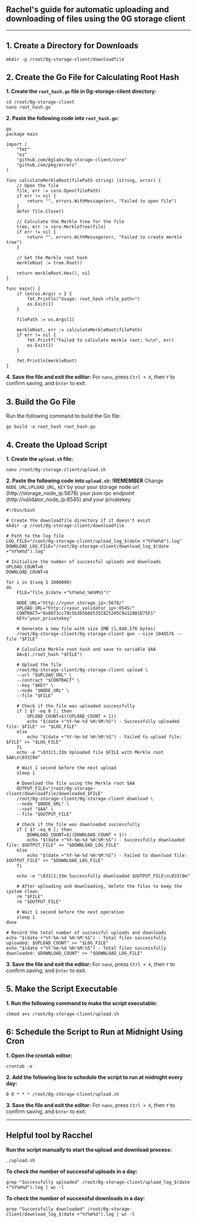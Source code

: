 ## Rachel's guide for automatic uploading and downloading of files using the 0G storage client



-----------------------------------------------------------------


## 1. Create a Directory for Downloads
    mkdir -p /root/0g-storage-client/downloadfile
    

## 2. Create the Go File for Calculating Root Hash

**1. Create the `root_hash.go` file in 0g-storage-client directory:**
        
    cd /root/0g-storage-client
    nano root_hash.go

**2. Paste the following code into `root_hash.go`:**

    go
    package main

    import (
        "fmt"
        "os"
        "github.com/0glabs/0g-storage-client/core"
        "github.com/pkg/errors"
    )

    func calculateMerkleRoot(filePath string) (string, error) {
        // Open the file
        file, err := core.Open(filePath)
        if err != nil {
            return "", errors.WithMessage(err, "Failed to open file")
        }
        defer file.Close()

        // Calculate the Merkle tree for the file
        tree, err := core.MerkleTree(file)
        if err != nil {
            return "", errors.WithMessage(err, "Failed to create merkle tree")
        }

        // Get the Merkle root hash
        merkleRoot := tree.Root()

        return merkleRoot.Hex(), nil
    }

    func main() {
        if len(os.Args) < 2 {
            fmt.Println("Usage: root_hash <file_path>")
            os.Exit(1)
        }

        filePath := os.Args[1]

        merkleRoot, err := calculateMerkleRoot(filePath)
        if err != nil {
            fmt.Printf("Failed to calculate merkle root: %v\n", err)
            os.Exit(1)
        }

        fmt.Println(merkleRoot)
    }
    
**4. Save the file and exit the editor:**
   For `nano`, press `Ctrl + X`, then `Y` to confirm saving, and `Enter` to exit.

## 3. Build the Go File
Run the following command to build the Go file:

    go build -o root_hash root_hash.go

## 4. Create the Upload Script

**1. Create the `upload.sh` file:**

    nano /root/0g-storage-client/upload.sh

**2. Paste the following code into `upload.sh`:**
 **!REMEMBER** Change `NODE_URL`,`UPLOAD_URL`, `KEY` by your your storage node url (http://storage_node_ip:5678) your json rpc endpoint (http://validator_node_ip:8545) and your privatekey

    #!/bin/bash

    # Create the downloadfile directory if it doesn't exist
    mkdir -p /root/0g-storage-client/downloadfile

    # Path to the log file
    LOG_FILE="/root/0g-storage-client/upload_log_$(date +"%Y%m%d").log"
    DOWNLOAD_LOG_FILE="/root/0g-storage-client/download_log_$(date +"%Y%m%d").log"

    # Initialize the number of successful uploads and downloads
    UPLOAD_COUNT=0
    DOWNLOAD_COUNT=0

    for i in $(seq 1 1000000)
    do
        FILE="file_$(date +"%Y%m%d_%H%M%S")"

        NODE_URL="http://<your_storage_ip>:5678/"
        UPLOAD_URL="http://<your_validator_ip>:8545/"
        CONTRACT="0x8873cc79c5b3b5666535C825205C9a128B1D75F1"
        KEY="your_privatekey"

        # Generate a new file with size 1MB (1,048,576 bytes)
        /root/0g-storage-client/0g-storage-client gen --size 1048576 --file "$FILE"

        # Calculate Merkle root hash and save to variable $AA
        AA=$(./root_hash "$FILE")

        # Upload the file
        /root/0g-storage-client/0g-storage-client upload \
        --url "$UPLOAD_URL" \
        --contract "$CONTRACT" \
        --key "$KEY" \
        --node "$NODE_URL" \
        --file "$FILE"

        # Check if the file was uploaded successfully
        if [ $? -eq 0 ]; then
            UPLOAD_COUNT=$((UPLOAD_COUNT + 1))
            echo "$(date +"%Y-%m-%d %H:%M:%S") - Successfully uploaded file: $FILE" >> "$LOG_FILE"
        else
            echo "$(date +"%Y-%m-%d %H:%M:%S") - Failed to upload file: $FILE" >> "$LOG_FILE"
        fi
        echo -e "\033[1;33m Uploaded file $FILE with Merkle root $AA\n\033[0m"

        # Wait 1 second before the next upload
        sleep 1

        # Download the file using the Merkle root $AA
        OUTPUT_FILE="/root/0g-storage-client/downloadfile/downloaded_$FILE"
        /root/0g-storage-client/0g-storage-client download \
        --node "$NODE_URL" \
        --root "$AA" \
        --file "$OUTPUT_FILE"

        # Check if the file was downloaded successfully
        if [ $? -eq 0 ]; then
            DOWNLOAD_COUNT=$((DOWNLOAD_COUNT + 1))
            echo "$(date +"%Y-%m-%d %H:%M:%S") - Successfully downloaded file: $OUTPUT_FILE" >> "$DOWNLOAD_LOG_FILE"
        else
            echo "$(date +"%Y-%m-%d %H:%M:%S") - Failed to download file: $OUTPUT_FILE" >> "$DOWNLOAD_LOG_FILE"
        fi

        echo -e "\033[1;33m Successfully downloaded $OUTPUT_FILE\n\033[0m"

        # After uploading and downloading, delete the files to keep the system clean
        rm "$FILE"
        rm "$OUTPUT_FILE"

        # Wait 1 second before the next operation
        sleep 1
    done

    # Record the total number of successful uploads and downloads
    echo "$(date +"%Y-%m-%d %H:%M:%S") - Total files successfully uploaded: $UPLOAD_COUNT" >> "$LOG_FILE"
    echo "$(date +"%Y-%m-%d %H:%M:%S") - Total files successfully downloaded: $DOWNLOAD_COUNT" >> "$DOWNLOAD_LOG_FILE"

**3. Save the file and exit the editor:**
For `nano`, press `Ctrl + X`, then `Y` to confirm saving, and `Enter` to exit.

## 5. Make the Script Executable

**1. Run the following command to make the script executable:**

    chmod a+x /root/0g-storage-client/upload.sh

## 6: Schedule the Script to Run at Midnight Using Cron

**1. Open the crontab editor:**

    crontab -e

**2. Add the following line to schedule the script to run at midnight every day:**

    0 0 * * * /root/0g-storage-client/upload.sh

**3. Save the file and exit the editor:**
For `nano`, press `Ctrl + X`, then `Y` to confirm saving, and `Enter` to exit.

-----------------------------------------------------------------

## Helpful tool by Racchel

 **Run the script manually to start the upload and download process:**

    ./upload.sh

 **To check the number of successful uploads in a day:**

    grep "Successfully uploaded" /root/0g-storage-client/upload_log_$(date +"%Y%m%d").log | wc -l

 **To check the number of successful downloads in a day:**

    grep "Successfully downloaded" /root/0g-storage-client/download_log_$(date +"%Y%m%d").log | wc -l

